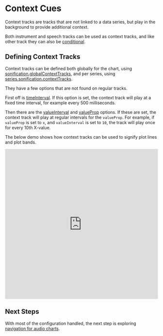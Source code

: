 Context Cues
===

Context tracks are tracks that are not linked to a data series, but play in the background to provide additional context.

Both instrument and speech tracks can be used as context tracks, and like other track they can also be [conditional](https://www.highcharts.com/docs/sonification/conditional-tracks).

Defining Context Tracks
-----------------------

Context tracks can be defined both globally for the chart, using [sonification.globalContextTracks](https://api.highcharts.com/highcharts/sonification.globalContextTracks), and per series, using [series.sonification.contextTracks](https://api.highcharts.com/highcharts/series.line.sonification.contextTracks).

They have a few options that are not found on regular tracks.

First off is [timeInterval](https://api.highcharts.com/highcharts/series.line.sonification.contextTracks.timeInterval). If this option is set, the context track will play at a fixed time interval, for example every 500 milliseconds.

Then there are the [valueInterval](https://api.highcharts.com/highcharts/series.line.sonification.contextTracks.valueInterval) and [valueProp](https://api.highcharts.com/highcharts/series.line.sonification.contextTracks.valueProp) options. If these are set, the context track will play at regular intervals for the `valueProp`. For example, if `valueProp` is set to `x`, and `valueInterval` is set to `10`, the track will play once for every 10th X-value.

The below demo shows how context tracks can be used to signify plot lines and plot bands.

<iframe style="width: 100%; height: 495px; border: none;" src="https://www.highcharts.com/samples/embed/highcharts/demo/plotline-context" allow="fullscreen"></iframe>

Next Steps
----------
With most of the configuration handled, the next step is exploring [navigation for audio charts](https://www.highcharts.com/docs/sonification/navigation).
